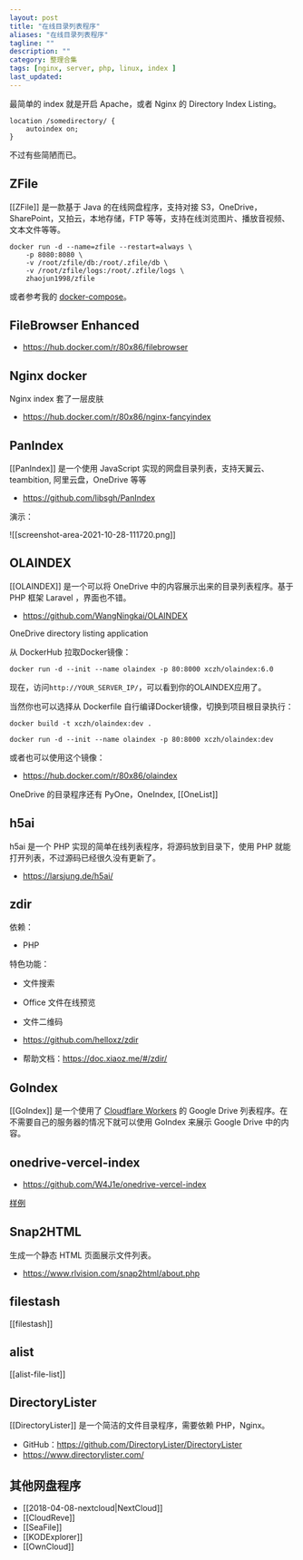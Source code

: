 ```yaml
---
layout: post
title: "在线目录列表程序"
aliases: "在线目录列表程序"
tagline: ""
description: ""
category: 整理合集
tags: [nginx, server, php, linux, index ]
last_updated:
---
```


最简单的 index 就是开启 Apache，或者 Nginx 的 Directory Index Listing。

	location /somedirectory/ {
		autoindex on;
	}

不过有些简陋而已。

## ZFile
[[ZFile]] 是一款基于 Java 的在线网盘程序，支持对接 S3，OneDrive，SharePoint，又拍云，本地存储，FTP 等等，支持在线浏览图片、播放音视频、文本文件等等。

```
docker run -d --name=zfile --restart=always \
    -p 8080:8080 \
    -v /root/zfile/db:/root/.zfile/db \
    -v /root/zfile/logs:/root/.zfile/logs \
    zhaojun1998/zfile
```

或者参考我的 [docker-compose](https://github.com/einverne/dockerfile)。


## FileBrowser Enhanced

- <https://hub.docker.com/r/80x86/filebrowser>

## Nginx docker
Nginx index 套了一层皮肤

- <https://hub.docker.com/r/80x86/nginx-fancyindex>

## PanIndex
[[PanIndex]] 是一个使用 JavaScript 实现的网盘目录列表，支持天翼云、teambition, 阿里云盘，OneDrive 等等

- <https://github.com/libsgh/PanIndex>

演示：

![[screenshot-area-2021-10-28-111720.png]]

## OLAINDEX
[[OLAINDEX]] 是一个可以将 OneDrive 中的内容展示出来的目录列表程序。基于 PHP 框架 Laravel ，界面也不错。

- <https://github.com/WangNingkai/OLAINDEX>

OneDrive directory listing application

从 DockerHub 拉取Docker镜像：

```
docker run -d --init --name olaindex -p 80:8000 xczh/olaindex:6.0
```

现在，访问`http://YOUR_SERVER_IP/`，可以看到你的OLAINDEX应用了。

当然你也可以选择从 Dockerfile 自行编译Docker镜像，切换到项目根目录执行：

```
docker build -t xczh/olaindex:dev .

docker run -d --init --name olaindex -p 80:8000 xczh/olaindex:dev
```

或者也可以使用这个镜像：

- <https://hub.docker.com/r/80x86/olaindex>

OneDrive 的目录程序还有 PyOne，OneIndex, [[OneList]]

## h5ai
h5ai 是一个 PHP 实现的简单在线列表程序，将源码放到目录下，使用 PHP 就能打开列表，不过源码已经很久没有更新了。

- <https://larsjung.de/h5ai/>

## zdir
依赖：

- PHP

特色功能：

- 文件搜索
- Office 文件在线预览
- 文件二维码

- <https://github.com/helloxz/zdir>
- 帮助文档：<https://doc.xiaoz.me/#/zdir/>

## GoIndex

[[GoIndex]] 是一个使用了 [Cloudflare Workers](https://workers.cloudflare.com/一个不需要) 的 Google Drive 列表程序。在不需要自己的服务器的情况下就可以使用 GoIndex 来展示 Google Drive 中的内容。

## onedrive-vercel-index


- <https://github.com/W4J1e/onedrive-vercel-index>


[样例](https://pan.hin.cool/)


## Snap2HTML
生成一个静态 HTML 页面展示文件列表。

- <https://www.rlvision.com/snap2html/about.php>

## filestash
[[filestash]]


## alist

[[alist-file-list]]


## DirectoryLister
[[DirectoryLister]] 是一个简洁的文件目录程序，需要依赖 PHP，Nginx。

- GitHub：<https://github.com/DirectoryLister/DirectoryLister>
- <https://www.directorylister.com/>


## 其他网盘程序

- [[2018-04-08-nextcloud|NextCloud]]
- [[CloudReve]]
- [[SeaFile]]
- [[KODExplorer]]
- [[OwnCloud]]